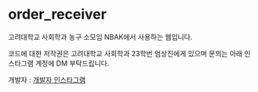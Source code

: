 # order_receiver

고려대학교 사회학과 농구 소모임 NBAK에서 사용하는 웹입니다.

코드에 대한 저작권은 고려대학교 사회학과 23학번 엄상진에게 있으며 문의는 아래 인스타그램 계정에 DM 부탁드립니다.

개발자 : [개발자 인스타그램](https://www.instagram.com/eomsj_214/, "개발자 인스타그램")
